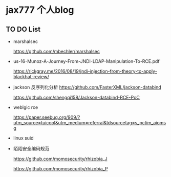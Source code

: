 # jax777 个人blog

## TO DO List


- marshalsec

    https://github.com/mbechler/marshalsec

- us-16-Munoz-A-Journey-From-JNDI-LDAP-Manipulation-To-RCE.pdf

    https://rickgray.me/2016/08/19/jndi-injection-from-theory-to-apply-blackhat-review/

- jackson 反序列化分析 https://github.com/FasterXML/jackson-databind

    https://github.com/shengqi158/Jackson-databind-RCE-PoC

- weblgic rce

    https://paper.seebug.org/909/?utm_source=tuicool&utm_medium=referral&tdsourcetag=s_pctim_aiomsg

- linux suid

- 陌陌安全编码规范

    https://github.com/momosecurity/rhizobia_J

    https://github.com/momosecurity/rhizobia_P  